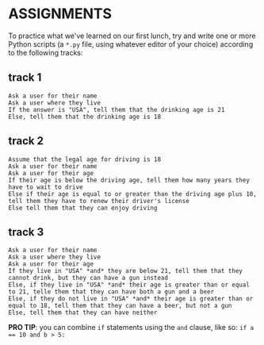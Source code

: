 # ASSIGNMENTS

To practice what we've learned on our first lunch, try and write one or more Python scripts (a `*.py` file, using whatever editor of your choice) according to the following tracks:

## track 1

```
Ask a user for their name
Ask a user where they live
If the answer is "USA", tell them that the drinking age is 21
Else, tell them that the drinking age is 18
```

## track 2

```
Assume that the legal age for driving is 18
Ask a user for their name
Ask a user for their age
If their age is below the driving age, tell them how many years they have to wait to drive
Else if their age is equal to or greater than the driving age plus 10, tell them they have to renew their driver's license
Else tell them that they can enjoy driving
```

## track 3

```
Ask a user for their name
Ask a user where they live
Ask a user for their age
If they live in "USA" *and* they are below 21, tell them that they cannot drink, but they can have a gun instead
Else, if they live in "USA" *and* their age is greater than or equal to 21, telle them that they can have both a gun and a beer
Else, if they do not live in "USA" *and* their age is greater than or equal to 18, tell them that they can have a beer, but not a gun
Else, tell them that they can have neither
```

**PRO TIP**: you can combine `if` statements using the `and` clause, like so: `if a == 10 and b > 5:`